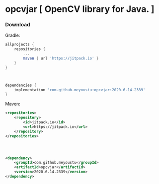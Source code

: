 # opcvjar [ OpenCV library for Java. ]
### Download

Gradle:
```gradle
allprojects {
    repositories {
        ...
        maven { url 'https://jitpack.io' }
    }
}



dependencies {
    implementation 'com.github.meyoustu:opcvjar:2020.6.14.2339'
}
```

Maven:
```xml
<repositories>
    <repository>
        <id>jitpack.io</id>
        <url>https://jitpack.io</url>
    </repository>
</repositories>




<dependency>
    <groupId>com.github.meyoustu</groupId>
    <artifactId>opcvjar</artifactId>
    <version>2020.6.14.2339</version>
</dependency>
```